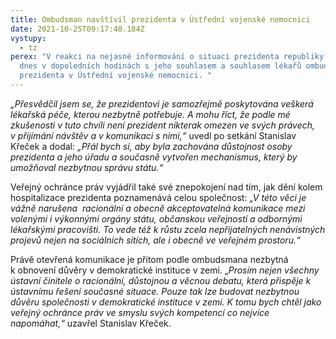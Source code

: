 ```yaml
---
title: Ombudsman navštívil prezidenta v Ústřední vojenské nemocnici
date: 2021-10-25T09:17:48.184Z
vystupy:
  - tz
perex: "V reakci na nejasné informování o situaci prezidenta republiky navštívil
  dnes v dopoledních hodinách s jeho souhlasem a souhlasem lékařů ombudsman
  prezidenta v Ústřední vojenské nemocnici. "
---
```

<p><em>&bdquo;Přesvědčil jsem se, že prezidentovi je samozřejmě poskytována veškerá lékařská péče, kterou nezbytně potřebuje. A mohu říct, že podle mé zkušenosti v&nbsp;tuto chvíli není prezident nikterak omezen ve svých právech, v&nbsp;přijímání návštěv a v&nbsp;komunikaci s&nbsp;nimi,&ldquo;</em> uvedl po setkání Stanislav Křeček a dodal: <em>&bdquo;Přál bych si, aby byla zachována důstojnost osoby prezidenta a jeho úřadu a současně vytvořen mechanismus, který by umožňoval nezbytnou správu státu.&ldquo;</em></p>

<p>Veřejný ochránce práv vyjádřil také své znepokojení nad tím, jak dění kolem hospitalizace prezidenta poznamenává celou společnost: <em>&bdquo;V&nbsp;této věci je vážně narušena &nbsp;racionální a obecně akceptovatelná komunikace mezi volenými i výkonnými orgány státu, občanskou veřejností a odbornými lékařskými pracovišti.</em> <em>To vede též k růstu zcela nepřijatelných nenávistných projevů nejen na sociálních sítích, ale i obecně ve veřejném prostoru.&ldquo;</em></p>

<p>Právě otevřená komunikace je přitom podle ombudsmana nezbytná k&nbsp;obnovení důvěry v&nbsp;demokratické instituce v&nbsp;zemi. &bdquo;<em>Prosím nejen všechny ústavní činitele o racionální, důstojnou a věcnou debatu, která přispěje k ústavnímu řešení současné situace. Pouze tak lze budovat nezbytnou důvěru společnosti v demokratické instituce v zemi. K tomu bych chtěl jako veřejný ochránce práv ve smyslu svých kompetencí co nejvíce napomáhat,&ldquo;</em> uzavřel Stanislav Křeček.&nbsp;&nbsp;</p>
